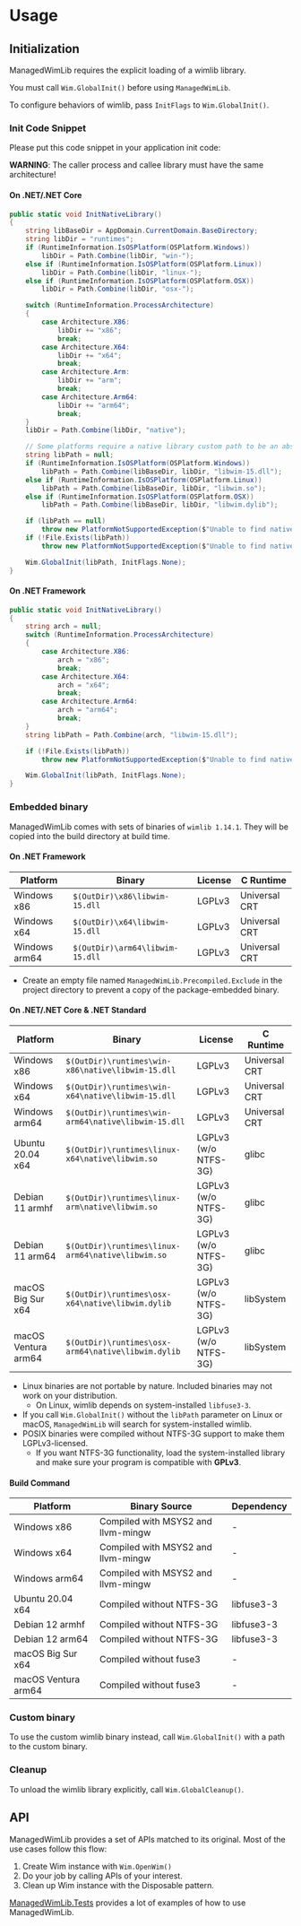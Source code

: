 # Usage

## Initialization

ManagedWimLib requires the explicit loading of a wimlib library.

You must call `Wim.GlobalInit()` before using `ManagedWimLib`. 

To configure behaviors of wimlib, pass `InitFlags` to `Wim.GlobalInit()`.

### Init Code Snippet

Please put this code snippet in your application init code:

**WARNING**: The caller process and callee library must have the same architecture!

#### On .NET/.NET Core

```cs
public static void InitNativeLibrary()
{
    string libBaseDir = AppDomain.CurrentDomain.BaseDirectory;
    string libDir = "runtimes";
    if (RuntimeInformation.IsOSPlatform(OSPlatform.Windows))
        libDir = Path.Combine(libDir, "win-");
    else if (RuntimeInformation.IsOSPlatform(OSPlatform.Linux))
        libDir = Path.Combine(libDir, "linux-");
    else if (RuntimeInformation.IsOSPlatform(OSPlatform.OSX))
        libDir = Path.Combine(libDir, "osx-");

    switch (RuntimeInformation.ProcessArchitecture)
    {
        case Architecture.X86:
            libDir += "x86";
            break;
        case Architecture.X64:
            libDir += "x64";
            break;
        case Architecture.Arm:
            libDir += "arm";
            break;
        case Architecture.Arm64:
            libDir += "arm64";
            break;
    }
    libDir = Path.Combine(libDir, "native");

    // Some platforms require a native library custom path to be an absolute path.
    string libPath = null;
    if (RuntimeInformation.IsOSPlatform(OSPlatform.Windows))
        libPath = Path.Combine(libBaseDir, libDir, "libwim-15.dll");
    else if (RuntimeInformation.IsOSPlatform(OSPlatform.Linux))
        libPath = Path.Combine(libBaseDir, libDir, "libwim.so");
    else if (RuntimeInformation.IsOSPlatform(OSPlatform.OSX))
        libPath = Path.Combine(libBaseDir, libDir, "libwim.dylib");

    if (libPath == null)
        throw new PlatformNotSupportedException($"Unable to find native library.");
    if (!File.Exists(libPath))
        throw new PlatformNotSupportedException($"Unable to find native library [{libPath}].");

    Wim.GlobalInit(libPath, InitFlags.None);
}
```

#### On .NET Framework

```cs
public static void InitNativeLibrary()
{
    string arch = null;
    switch (RuntimeInformation.ProcessArchitecture)
    {
        case Architecture.X86:
            arch = "x86";
            break;
        case Architecture.X64:
            arch = "x64";
            break;
        case Architecture.Arm64:
            arch = "arm64";
            break;
    }
    string libPath = Path.Combine(arch, "libwim-15.dll");

    if (!File.Exists(libPath))
        throw new PlatformNotSupportedException($"Unable to find native library [{libPath}].");

    Wim.GlobalInit(libPath, InitFlags.None);
}
```

### Embedded binary

ManagedWimLib comes with sets of binaries of `wimlib 1.14.1`. They will be copied into the build directory at build time.

#### On .NET Framework

| Platform         | Binary                          | License | C Runtime     |
|------------------|---------------------------------|---------|---------------|
| Windows x86      | `$(OutDir)\x86\libwim-15.dll`   | LGPLv3  | Universal CRT |
| Windows x64      | `$(OutDir)\x64\libwim-15.dll`   | LGPLv3  | Universal CRT |
| Windows arm64    | `$(OutDir)\arm64\libwim-15.dll` | LGPLv3  | Universal CRT |

- Create an empty file named `ManagedWimLib.Precompiled.Exclude` in the project directory to prevent a copy of the package-embedded binary.

#### On .NET/.NET Core & .NET Standard

| Platform             | Binary                                              | License              | C Runtime     |
|----------------------|-----------------------------------------------------|----------------------|---------------|
| Windows x86          | `$(OutDir)\runtimes\win-x86\native\libwim-15.dll`   | LGPLv3               | Universal CRT |
| Windows x64          | `$(OutDir)\runtimes\win-x64\native\libwim-15.dll`   | LGPLv3               | Universal CRT |
| Windows arm64        | `$(OutDir)\runtimes\win-arm64\native\libwim-15.dll` | LGPLv3               | Universal CRT |
| Ubuntu 20.04 x64     | `$(OutDir)\runtimes\linux-x64\native\libwim.so`     | LGPLv3 (w/o NTFS-3G) | glibc         | 
| Debian 11 armhf      | `$(OutDir)\runtimes\linux-arm\native\libwim.so`     | LGPLv3 (w/o NTFS-3G) | glibc         | 
| Debian 11 arm64      | `$(OutDir)\runtimes\linux-arm64\native\libwim.so`   | LGPLv3 (w/o NTFS-3G) | glibc         |
| macOS Big Sur x64    | `$(OutDir)\runtimes\osx-x64\native\libwim.dylib`    | LGPLv3 (w/o NTFS-3G) | libSystem     |
| macOS Ventura arm64  | `$(OutDir)\runtimes\osx-arm64\native\libwim.dylib`  | LGPLv3 (w/o NTFS-3G) | libSystem     |

- Linux binaries are not portable by nature. Included binaries may not work on your distribution.
    - On Linux, wimlib depends on system-installed `libfuse3-3`.
- If you call `Wim.GlobalInit()` without the `libPath` parameter on Linux or macOS, `ManagedWimLib` will search for system-installed wimlib.
- POSIX binaries were compiled without NTFS-3G support to make them LGPLv3-licensed.
    - If you want NTFS-3G functionality, load the system-installed library and make sure your program is compatible with **GPLv3**.

#### Build Command

| Platform             | Binary Source                      | Dependency      |
|----------------------|------------------------------------|-----------------|
| Windows x86          | Compiled with MSYS2 and llvm-mingw | -               |
| Windows x64          | Compiled with MSYS2 and llvm-mingw | -               |
| Windows arm64        | Compiled with MSYS2 and llvm-mingw | -               |
| Ubuntu 20.04 x64     | Compiled without NTFS-3G           | libfuse3-3      |
| Debian 12 armhf      | Compiled without NTFS-3G           | libfuse3-3      |
| Debian 12 arm64      | Compiled without NTFS-3G           | libfuse3-3      |
| macOS Big Sur x64    | Compiled without fuse3             | -               |
| macOS Ventura arm64  | Compiled without fuse3             | -               |

### Custom binary

To use the custom wimlib binary instead, call `Wim.GlobalInit()` with a path to the custom binary.

### Cleanup

To unload the wimlib library explicitly, call `Wim.GlobalCleanup()`.

## API

ManagedWimLib provides a set of APIs matched to its original. Most of the use cases follow this flow:

1. Create Wim instance with `Wim.OpenWim()`
2. Do your job by calling APIs of your interest.
3. Clean up Wim instance with the Disposable pattern.

[ManagedWimLib.Tests](./ManagedWimLib.Tests) provides a lot of examples of how to use ManagedWimLib.
